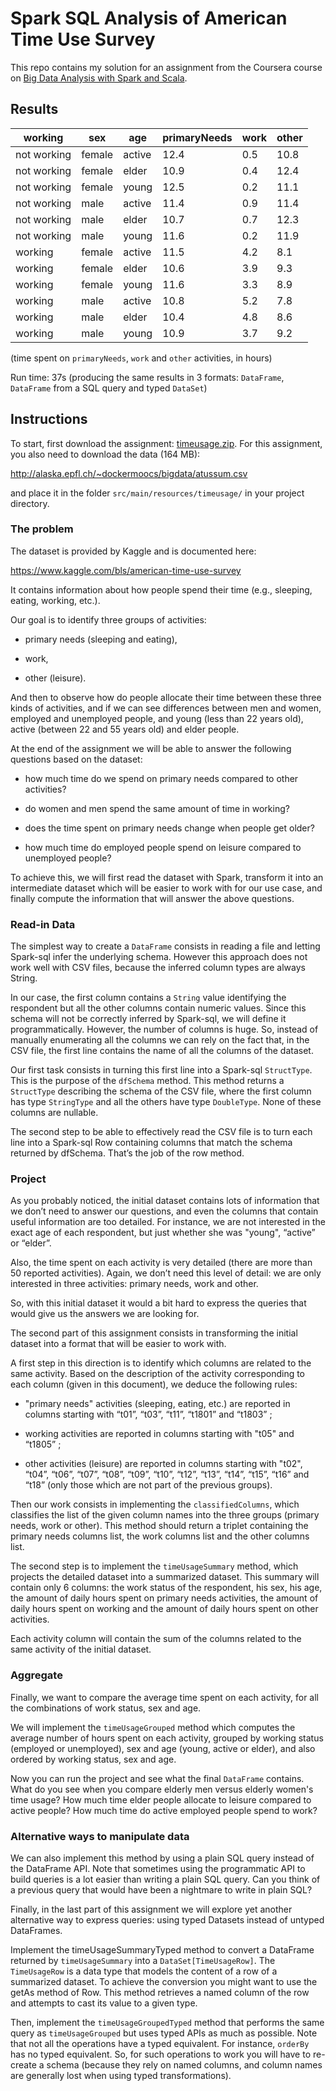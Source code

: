 # Spark SQL Analysis of American Time Use Survey

This repo contains my solution for an assignment from the Coursera course on [Big Data Analysis with Spark and Scala](https://www.coursera.org/learn/scala-spark-big-data/home/info).

## Results

|    working|   sex|   age|primaryNeeds|work|other|
------------|------|------|------------|----|-----|
|not working|female|active|        12.4| 0.5| 10.8|
|not working|female| elder|        10.9| 0.4| 12.4|
|not working|female| young|        12.5| 0.2| 11.1|
|not working|  male|active|        11.4| 0.9| 11.4|
|not working|  male| elder|        10.7| 0.7| 12.3|
|not working|  male| young|        11.6| 0.2| 11.9|
|    working|female|active|        11.5| 4.2|  8.1|
|    working|female| elder|        10.6| 3.9|  9.3|
|    working|female| young|        11.6| 3.3|  8.9|
|    working|  male|active|        10.8| 5.2|  7.8|
|    working|  male| elder|        10.4| 4.8|  8.6|
|    working|  male| young|        10.9| 3.7|  9.2|

(time spent on `primaryNeeds`, `work` and `other` activities, in hours) 

Run time: 37s (producing the same results in 3 formats: `DataFrame`, `DataFrame` from a SQL query and typed `DataSet`)

## Instructions

To start, first download the assignment: [timeusage.zip](http://alaska.epfl.ch/~dockermoocs/bigdata/timeusage.zip). For this assignment, you also need to download the data (164 MB):

http://alaska.epfl.ch/~dockermoocs/bigdata/atussum.csv

and place it in the folder `src/main/resources/timeusage/` in your project directory.

### The problem

The dataset is provided by Kaggle and is documented here:

https://www.kaggle.com/bls/american-time-use-survey

It contains information about how people spend their time (e.g., sleeping, eating, working, etc.).

Our goal is to identify three groups of activities:

* primary needs (sleeping and eating),

* work,

* other (leisure).

And then to observe how do people allocate their time between these three kinds of activities, and if we can see differences between men and women, employed and unemployed people, and young (less than 22 years old), active (between 22 and 55 years old) and elder people.

At the end of the assignment we will be able to answer the following questions based on the dataset:

* how much time do we spend on primary needs compared to other activities?

* do women and men spend the same amount of time in working?

* does the time spent on primary needs change when people get older?

* how much time do employed people spend on leisure compared to unemployed people?

To achieve this, we will first read the dataset with Spark, transform it into an intermediate dataset which will be easier to work with for our use case, and finally compute the information that will answer the above questions.

### Read-in Data

The simplest way to create a `DataFrame` consists in reading a file and letting Spark-sql infer the underlying schema. However this approach does not work well with CSV files, because the inferred column types are always String.

In our case, the first column contains a `String` value identifying the respondent but all the other columns contain numeric values. Since this schema will not be correctly inferred by Spark-sql, we will define it programmatically. However, the number of columns is huge. So, instead of manually enumerating all the columns we can rely on the fact that, in the CSV file, the first line contains the name of all the columns of the dataset.

Our first task consists in turning this first line into a Spark-sql `StructType`. This is the purpose of the `dfSchema` method. This method returns a `StructType` describing the schema of the CSV file, where the first column has type `StringType` and all the others have type `DoubleType`. None of these columns are nullable.

The second step to be able to effectively read the CSV file is to turn each line into a Spark-sql Row containing columns that match the schema returned by dfSchema. That’s the job of the row method.

### Project

As you probably noticed, the initial dataset contains lots of information that we don’t need to answer our questions, and even the columns that contain useful information are too detailed. For instance, we are not interested in the exact age of each respondent, but just whether she was "young", “active” or “elder”.

Also, the time spent on each activity is very detailed (there are more than 50 reported activities). Again, we don’t need this level of detail: we are only interested in three activities: primary needs, work and other.

So, with this initial dataset it would a bit hard to express the queries that would give us the answers we are looking for.

The second part of this assignment consists in transforming the initial dataset into a format that will be easier to work with.

A first step in this direction is to identify which columns are related to the same activity. Based on the description of the activity corresponding to each column (given in this document), we deduce the following rules:

* "primary needs" activities (sleeping, eating, etc.) are reported in columns starting with “t01”, “t03”, “t11”, “t1801” and “t1803” ;

* working activities are reported in columns starting with "t05" and “t1805” ;

* other activities (leisure) are reported in columns starting with "t02", “t04”, “t06”, “t07”, “t08”, “t09”, “t10”, “t12”, “t13”, “t14”, “t15”, “t16” and “t18” (only those which are not part of the previous groups).

Then our work consists in implementing the `classifiedColumns`, which classifies the list of the given column names into the three groups (primary needs, work or other). This method should return a triplet containing the primary needs columns list, the work columns list and the other columns list.

The second step is to implement the `timeUsageSummary` method, which projects the detailed dataset into a summarized dataset. This summary will contain only 6 columns: the work status of the respondent, his sex, his age, the amount of daily hours spent on primary needs activities, the amount of daily hours spent on working and the amount of daily hours spent on other activities.

Each activity column will contain the sum of the columns related to the same activity of the initial dataset.

### Aggregate

Finally, we want to compare the average time spent on each activity, for all the combinations of work status, sex and age.

We will implement the `timeUsageGrouped` method which computes the average number of hours spent on each activity, grouped by working status (employed or unemployed), sex and age (young, active or elder), and also ordered by working status, sex and age.

Now you can run the project and see what the final `DataFrame` contains. What do you see when you compare elderly men versus elderly women's time usage? How much time elder people allocate to leisure compared to active people? How much time do active employed people spend to work?

### Alternative ways to manipulate data

We can also implement this method by using a plain SQL query instead of the DataFrame API. Note that sometimes using the programmatic API to build queries is a lot easier than writing a plain SQL query. Can you think of a previous query that would have been a nightmare to write in plain SQL?

Finally, in the last part of this assignment we will explore yet another alternative way to express queries: using typed Datasets instead of untyped DataFrames.

Implement the timeUsageSummaryTyped method to convert a DataFrame returned by `timeUsageSummary` into a `DataSet[TimeUsageRow]`. The `TimeUsageRow` is a data type that models the content of a row of a summarized dataset. To achieve the conversion you might want to use the getAs method of Row. This method retrieves a named column of the row and attempts to cast its value to a given type.

Then, implement the `timeUsageGroupedTyped` method that performs the same query as `timeUsageGrouped` but uses typed APIs as much as possible. Note that not all the operations have a typed equivalent. For instance, `orderBy` has no typed equivalent. So, for such operations to work you will have to re-create a schema (because they rely on named columns, and column names are generally lost when using typed transformations).

